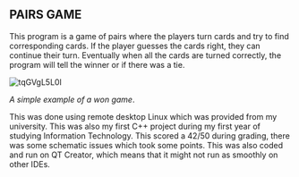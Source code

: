 ## PAIRS GAME

This program is a game of pairs where the players turn cards and try to find corresponding cards. If the player guesses the cards right, they can continue their turn. Eventually when all the cards are turned correctly, the program will tell the winner or if there was a tie. 

![tqGVgL5L0l](https://user-images.githubusercontent.com/70947133/147088804-ded66567-dd7b-4a09-a548-de2d00220303.gif)

*A simple example of a won game*. 

This was done using remote desktop Linux which was provided from my university. This was also my first C++ project during my first year of studying Information Technology. This scored a 42/50 during grading, there was some schematic issues which took some points. This was also coded and run on QT Creator, which means that it might not run as smoothly on other IDEs.
